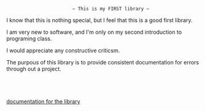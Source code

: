 							– This is my FIRST library –

I know that this is nothing special, but I feel that this is a good first library.

I am very new to software, and I'm only on my second introduction to programing class.

I would appreciate any constructive criticsm.

The purpous of this library is to provide consistent documentation for errors through out a project.
<br>
<br>
<br>
<br>
<br>
[documentation for the library](https://drbpatch5707.github.io/Error-Report-Library/)
